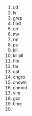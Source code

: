 
1. cd
2. ls
3. grep
4. find
5. cp
6. mv
7. rm 
8. ps     
9. kill
10. killall
11. file
12. tar
13. cat
14. chgrp
15. chown
16. chmod
17. vim
18. gcc
19. time
20. 
